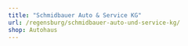 ```yaml
---
title: "Schmidbauer Auto & Service KG"
url: /regensburg/schmidbauer-auto-und-service-kg/
shop: Autohaus
---
```

